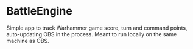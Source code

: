 # BattleEngine
Simple app to track Warhammer game score, turn and command points, auto-updating OBS in the process.  Meant to run locally on the same machine as OBS.
